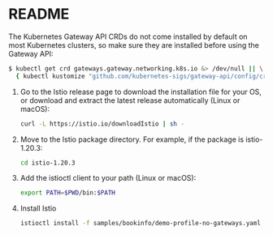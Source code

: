 # README

The Kubernetes Gateway API CRDs do not come installed by default on most Kubernetes clusters, so make sure they are installed before using the Gateway API:

```sh
$ kubectl get crd gateways.gateway.networking.k8s.io &> /dev/null || \
  { kubectl kustomize "github.com/kubernetes-sigs/gateway-api/config/crd?ref=v1.0.0" | kubectl apply -f -; }
```

1. Go to the Istio release page to download the installation file for your OS, or download and extract the latest release automatically (Linux or macOS):

    ```sh
    curl -L https://istio.io/downloadIstio | sh -
    ```

2. Move to the Istio package directory. For example, if the package is istio-1.20.3:

    ```sh
    cd istio-1.20.3
    ```

3. Add the istioctl client to your path (Linux or macOS):

    ```sh
    export PATH=$PWD/bin:$PATH
    ```

4. Install Istio

    ```sh
    istioctl install -f samples/bookinfo/demo-profile-no-gateways.yaml -y
    ```
